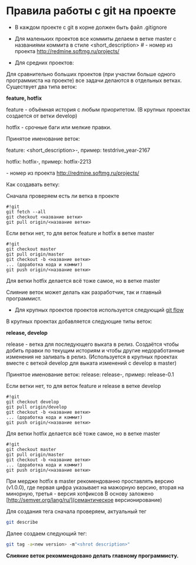 # Правила работы с git на проекте

* В каждом проекте с git в корне должен быть файл .gitignore

* Для маленьких проектов все коммиты делаем в ветке master с названиями коммита в стиле <short_description> #<number-in-redmain>
<number-in-redmain> - номер из проекта http://redmine.softmg.ru/projects/<project name>

* Для средних проектов:

Для сравнительно больших проектов (при участии больше одного программиста на проекте) все задачи делаются в отдельных ветках. Существует два типа веток:

**feature, hotfix**

feature - объёмная история с любым приоритетом. (В крупных проектах создается от ветки develop)

hotfix - срочные баги или мелкие правки.

Принятое именование веток:

feature: <short_description>-<number-in-redmain>, пример: testdrive_year-2167

hotfix: hotfix-<number-in-redmain>, пример: hotfix-2213

<number-in-redmain> - номер из проекта http://redmine.softmg.ru/projects/<project name>


Как создавать ветку:

Сначала проверяем есть ли ветка в проекте

```
#!git
git fetch --all
git checkout <название ветки>
git pull origin/<название ветки>
```

Если ветки нет, то для веток feature и hotfix в ветке master

```
#!git
git checkout master
git pull origin/master
git checkout -b <название ветки>
... (доработка кода и коммит)
git push origin/<название ветки>
```

Для ветки hotfix делается всё тоже самое, но в ветке master

Слияние веток может делать как разработчик, так и главный программист.

* Для крупных проектов проектов используется следующий [git flow](http://nvie.com/posts/a-successful-git-branching-model/)

В крупных проектах добавляется следующие типы веток:

**release, develop**

release - ветка для последующего выката в релиз. Создаётся чтобы добить правки по текущим историям и чтобы другие недоработанные изменения не заливать в релиз.
(Используется в крупных проектах вместе с веткой develop для выката изменений с develop в master)

Принятое именование веток:
release: release-<number-version>, пример: release-0.1

Если ветки нет, то для веток feature и release в ветке develop

```
#!git
git checkout develop
git pull origin/develop
git checkout -b <название ветки>
... (доработка кода и коммит)
git push origin/<название ветки>
```

Для ветки hotfix делается всё тоже самое, но в ветке master

```
#!git
git checkout master
git pull origin/master
git checkout -b <название ветки>
... (доработка кода и коммит)
git push origin/<название ветки>
```

При мердже hotfix в master рекомендованно проставлять версию (v1.0.0), где первая цифра указывает на мажорную версию, вторая на минорную, третья - версия хотфиксов
В основу заложено [http://semver.org/lang/ru/](семантическое версионирование)

Для создания тега сначала проверяем, актуальный тег
```bash
git describe
```

Далее создаем следующий тег:
```bash
git tag -a<new version> -m"<shrot description>"
```

**Слияние веток рекоммендовано делать главному программисту.**